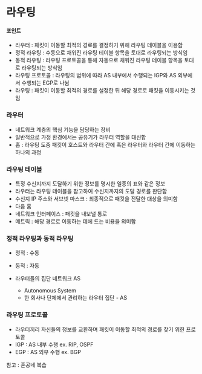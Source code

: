 # 라우팅

#### 포인트

- 라우터 : 패킷이 이동할 최적의 경로를 결정하기 위해 라우팅 테이블을 이용함
- 정적 라우팅 : 수동으로 채워진 라우팅 테이블 항목을 토대로 라우팅되는 방식임
- 동적 라우팅 : 라우팅 프로토콜을 통해 자동으로 채워진 라우팅 테이블 항목을 토대로 라우팅되는 방식임
- 라우팅 프로토콜 : 라우팅의 범위에 따라 AS 내부에서 수행되는 IGP와 AS 외부에서 수행되는 EGP로 나뉨
- 라우팅 : 패킷이 이동할 최적의 경로를 설정한 뒤 해당 경로로 패킷을 이동시키는 것임

### 라우터

- 네트워크 계층의 핵심 기능을 담당하는 장비
- 일반적으로 가정 환경에서는 공유기가 라우터 역할을 대신함
- 홉 : 라우팅 도중 패킷이 호스트와 라우터 간에 혹은 라우터와 라우터 간에 이동하는 하나의 과정

### 라우팅 테이블

- 특정 수신지까지 도달하기 위한 정보를 명시한 일종의 표와 같은 정보
- 라우터는 라우팅 테이블을 참고하여 수신지까지의 도달 경로를 판단함
- 수신지 IP 주소와 서브넷 마스크 : 최종적으로 패킷을 전달한 대상을 의미함
- 다음 홉
- 네트워크 인터페이스 : 패킷을 내보낼 통로
- 메트릭 : 해당 경로로 이동하는 데에 드는 비용을 의미함

### 정적 라우팅과 동적 라우팅

- 정적 : 수동
- 동적 : 자동

- 라우터들의 집단 네트워크 AS
  - Autonomous System
  - 한 회사나 단체에서 관리하는 라우터 집단 - AS

### 라우팅 프로토콜

- 라우터끼리 자신들의 정보를 교환하며 패킷이 이동할 최적의 경로를 찾기 위한 프로토콜
- IGP : AS 내부 수행 ex. RIP, OSPF
- EGP : AS 외부 수행 ex. BGP

참고 : 혼공네 복습
